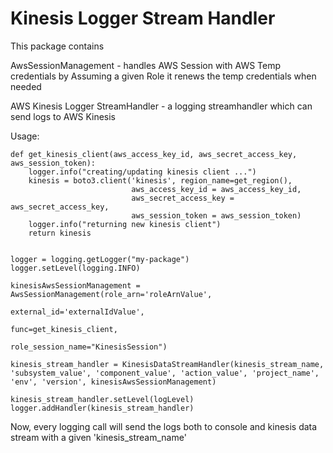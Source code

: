 # Kinesis Logger Stream Handler

This package contains 

AwsSessionManagement - handles AWS Session with AWS Temp credentials by Assuming a given Role
                       it renews the temp credentials when needed

AWS Kinesis Logger StreamHandler - a logging streamhandler which can send logs to AWS Kinesis


Usage:

```
def get_kinesis_client(aws_access_key_id, aws_secret_access_key, aws_session_token):
    logger.info("creating/updating kinesis client ...")
    kinesis = boto3.client('kinesis', region_name=get_region(),
                           aws_access_key_id = aws_access_key_id,
                           aws_secret_access_key = aws_secret_access_key,
                           aws_session_token = aws_session_token)
    logger.info("returning new kinesis client")
    return kinesis


logger = logging.getLogger("my-package")
logger.setLevel(logging.INFO)

kinesisAwsSessionManagement = AwsSessionManagement(role_arn='roleArnValue',
                                                   external_id='externalIdValue',
                                                    func=get_kinesis_client,
                                                    role_session_name="KinesisSession")

kinesis_stream_handler = KinesisDataStreamHandler(kinesis_stream_name, 'subsystem_value', 'component_value', 'action_value', 'project_name', 'env', 'version', kinesisAwsSessionManagement)

kinesis_stream_handler.setLevel(logLevel)
logger.addHandler(kinesis_stream_handler)

```

Now, every logging call will send the logs both to console and kinesis data stream with a given 'kinesis_stream_name' 